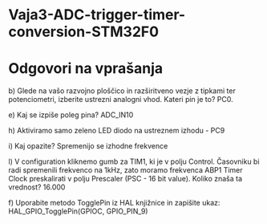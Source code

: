 # Vaja3-ADC-trigger-timer-conversion-STM32F0

# Odgovori na vprašanja

b) Glede na vašo razvojno ploščico in razširitveno vezje z tipkami ter potenciometri, izberite ustrezni analogni vhod. Kateri pin je to? PC0.

e) Kaj se izpiše poleg pina? ADC_IN10

h) Aktiviramo samo zeleno LED diodo na ustreznem izhodu - PC9 

i) Kaj opazite? Spremenijo se izhodne frekvence 

l) V configuration kliknemo gumb za TIM1, ki je v polju Control. Časovniku bi radi spremenili frekvenco na 1kHz, zato moramo frekvenca ABP1 Timer Clock preskalirati v polju
   Prescaler (PSC - 16 bit value). Koliko znaša ta vrednost? 16.000 

f) Uporabite metodo TogglePin iz HAL knjižnice in zapišite ukaz: HAL_GPIO_TogglePin(GPIOC, GPIO_PIN_9)
